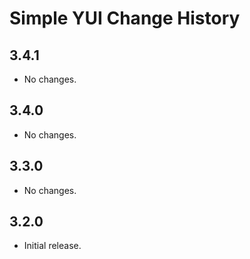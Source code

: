 Simple YUI Change History
=========================

3.4.1
-----

  * No changes.

3.4.0
-----

  * No changes.

3.3.0
-----
  
  * No changes.

3.2.0
-----

  * Initial release.
